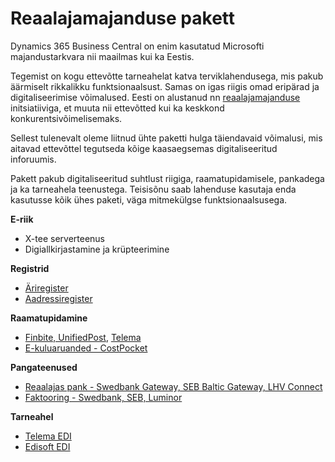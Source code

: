 # Reaalajamajanduse pakett
Dynamics 365 Business Central on enim kasutatud Microsofti majandustarkvara nii maailmas kui ka Eestis.

Tegemist on kogu ettevõtte tarneahelat katva terviklahendusega, mis pakub äärmiselt rikkalikku funktsionaalsust. Samas on igas riigis omad eripärad ja digitaliseerimise võimalused. Eesti on alustanud nn [reaalajamajanduse](https://www.realtimeeconomy.ee/) initsiatiiviga, et muuta nii ettevõtted kui ka keskkond konkurentsivõimelisemaks.

Sellest tulenevalt oleme liitnud ühte paketti hulga täiendavaid võimalusi, mis aitavad ettevõttel tegutseda kõige kaasaegsemas digitaliseeritud inforuumis.

Pakett pakub digitaliseeritud suhtlust riigiga, raamatupidamisele, pankadega ja ka tarneahela teenustega. Teisisõnu saab lahenduse kasutaja enda kasutusse kõik ühes paketi, väga mitmekülgse funktsionaalsusega.


**E-riik**
- X-tee serverteenus
- Digiallkirjastamine ja krüpteerimine

**Registrid**
- <a href="https://dynamicspartnersee.github.io/apps/estonian-business-register/docs/et-EE/help.html" target="_blank">Äriregister</a>
- <a href="http://apps.itera.ee/apps/Address-Autocomplete/docs/et-EE/app.html" target="_blank">Aadressiregister</a>

**Raamatupidamine**
- <a href="https://dynamicspartnersee.github.io/apps/einvoices-for-estonia/docs/et-EE/help.html" target="_blank">Finbite, UnifiedPost</a>, <a href="https://dynamicspartnersee.github.io/apps/telema-edi/docs/et-EE/help.html" target="_blank">Telema</a>
- <a href="http://apps.itera.ee/apps/expense-reports/docs/et-EE/app.html" target="_blank">E-kuluaruanded - CostPocket</a>

**Pangateenused**
- <a href="http://apps.itera.ee/apps/realtime-bank/docs/et-EE/app.html" target="_blank">Reaalajas pank - Swedbank Gateway, SEB Baltic Gateway, LHV Connect</a>
- <a href="http://apps.itera.ee/apps/factoring/docs/et-EE/app.html" target="_blank">Faktooring - Swedbank, SEB, Luminor</a>

**Tarneahel**
- <a href="https://dynamicspartnersee.github.io/apps/telema-edi/docs/et-EE/help.html" target="_blank">Telema EDI</a>
- <a href="https://dynamicspartnersee.github.io/apps/telema-edi/docs/et-EE/help.html" target="_blank">Edisoft EDI</a>

